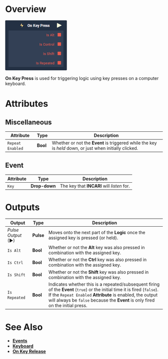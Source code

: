 # Overview

![The On Key Press Node.](../../../.gitbook/assets/node-on-key-press.png)

**On Key Press** is used for triggering logic using key presses on a computer keyboard.

# Attributes

## Miscellaneous

|Attribute|Type|Description|
|---|---|---|
|`Repeat Enabled`|**Bool**|Whether or not the **Event** is triggered while the key is *held* down, or just when initially clicked.|

## Event

|Attribute|Type|Description|
|---|---|---|
|`Key`|**Drop-down**|The key that **INCARI** will *listen* for.|

# Outputs

|Output|Type|Description|
|---|---|---|
|*Pulse Output* (►)|**Pulse**|Moves onto the next part of the **Logic** once the assigned key is pressed (or held).|
|`Is Alt`|**Bool**|Whether or not the **Alt** key was also pressed in combination with the assigned key.|
|`Is Ctrl`|**Bool**|Whether or not the **Ctrl** key was also pressed in combination with the assigned key.|
|`Is Shift`|**Bool**|Whether or not the **Shift** key was also pressed in combination with the assigned key.|
|`Is Repeated`|**Bool**|Indicates whether this is a repeated/subsequent firing of the **Event** (`true`) or the initial time it is fired (`false`). If the `Repeat Enabled` **Attribute** is enabled, the output will always be `false` because the **Event** is only fired on the initial press.|

# See Also
- [**Events**](../README.md)
- [**Keyboard**](README.md)
- [**On Key Release**](on-key-release.md)